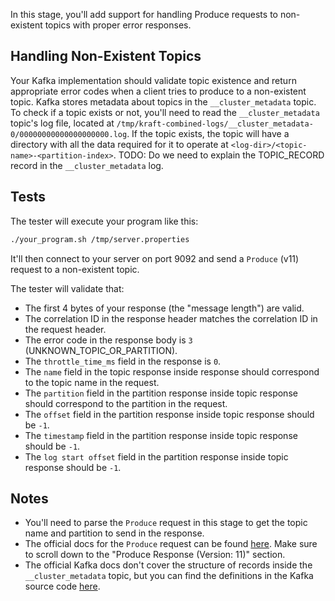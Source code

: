 In this stage, you'll add support for handling Produce requests to non-existent topics with proper error responses.

## Handling Non-Existent Topics

Your Kafka implementation should validate topic existence and return appropriate error codes when a client tries to produce to a non-existent topic. Kafka stores metadata about topics in the `__cluster_metadata` topic. To check if a topic exists or not, you'll need to read the `__cluster_metadata` topic's log file, located at `/tmp/kraft-combined-logs/__cluster_metadata-0/00000000000000000000.log`. If the topic exists, the topic will have a directory with all the data required for it to operate at `<log-dir>/<topic-name>-<partition-index>`.
TODO: Do we need to explain the TOPIC_RECORD record in the `__cluster_metadata` log.

## Tests

The tester will execute your program like this:

```bash
./your_program.sh /tmp/server.properties
```

It'll then connect to your server on port 9092 and send a `Produce` (v11) request to a non-existent topic.

The tester will validate that:

- The first 4 bytes of your response (the "message length") are valid.
- The correlation ID in the response header matches the correlation ID in the request header.
- The error code in the response body is `3` (UNKNOWN_TOPIC_OR_PARTITION).
- The `throttle_time_ms` field in the response is `0`.
- The `name` field in the topic response inside response should correspond to the topic name in the request.
- The `partition` field in the partition response inside topic response should correspond to the partition in the request.
- The `offset` field in the partition response inside topic response should be `-1`.
- The `timestamp` field in the partition response inside topic response should be `-1`.
- The `log start offset` field in the partition response inside topic response should be `-1`.

## Notes

- You'll need to parse the `Produce` request in this stage to get the topic name and partition to send in the response.
- The official docs for the `Produce` request can be found [here](https://kafka.apache.org/protocol.html#The_Messages_Produce). Make sure to scroll down to the "Produce Response (Version: 11)" section.
- The official Kafka docs don't cover the structure of records inside the `__cluster_metadata` topic, but you can find the definitions in the Kafka source code [here](https://github.com/apache/kafka/tree/5b3027dfcbcb62d169d4b4421260226e620459af/metadata/src/main/resources/common/metadata).
